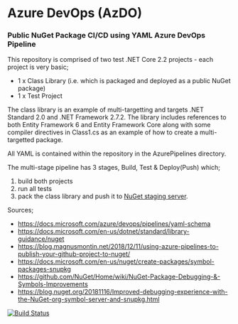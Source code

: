 # Azure DevOps (AzDO)
### Public NuGet Package CI/CD using YAML Azure DevOps Pipeline

This repository is comprised of two test .NET Core 2.2 projects - each project is very basic;
- 1 x Class Library (i.e. which is packaged and deployed as a public NuGet package)
- 1 x Test Project

The class library is an example of multi-targetting and targets .NET Standard 2.0 and .NET Framework 2.7.2.
The library includes references to both Entity Framework 6 and Entity Framework Core along with some compiler directives in Class1.cs as an example of how to create a multi-targetted package.

All YAML is contained within the repository in the AzurePipelines directory.

The multi-stage pipeline has 3 stages, Build, Test & Deploy(Push) which;
1) build both projects
2) run all tests
3) pack the class library and push it to [NuGet staging server](https://int.nugettest.org/packages/MyPkgLib/).

Sources;
- https://docs.microsoft.com/azure/devops/pipelines/yaml-schema
- https://docs.microsoft.com/en-us/dotnet/standard/library-guidance/nuget
- https://blog.magnusmontin.net/2018/12/11/using-azure-pipelines-to-publish-your-github-project-to-nuget/
- https://docs.microsoft.com/en-us/nuget/create-packages/symbol-packages-snupkg
- https://github.com/NuGet/Home/wiki/NuGet-Package-Debugging-&-Symbols-Improvements
- https://blog.nuget.org/20181116/Improved-debugging-experience-with-the-NuGet-org-symbol-server-and-snupkg.html

[![Build Status](https://dev.azure.com/f2calv/github/_apis/build/status/f2calv.azdo-pipelines-yaml-nuget?branchName=master)](https://dev.azure.com/f2calv/github/_build/latest?definitionId=4&branchName=master)